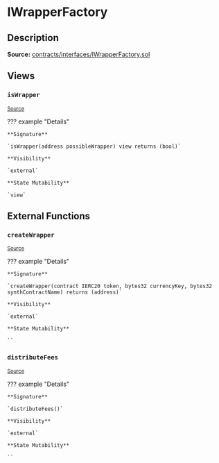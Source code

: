 # IWrapperFactory

## Description

**Source:** [contracts/interfaces/IWrapperFactory.sol](https://github.com/Synthetixio/synthetix/tree/v2.84.1-alpha/contracts/interfaces/IWrapperFactory.sol)

## Views

### `isWrapper`

<sub>[Source](https://github.com/Synthetixio/synthetix/tree/v2.84.1-alpha/contracts/interfaces/IWrapperFactory.sol#L7)</sub>

??? example "Details"

    **Signature**

    `isWrapper(address possibleWrapper) view returns (bool)`

    **Visibility**

    `external`

    **State Mutability**

    `view`

## External Functions

### `createWrapper`

<sub>[Source](https://github.com/Synthetixio/synthetix/tree/v2.84.1-alpha/contracts/interfaces/IWrapperFactory.sol#L9)</sub>

??? example "Details"

    **Signature**

    `createWrapper(contract IERC20 token, bytes32 currencyKey, bytes32 synthContractName) returns (address)`

    **Visibility**

    `external`

    **State Mutability**

    ``

### `distributeFees`

<sub>[Source](https://github.com/Synthetixio/synthetix/tree/v2.84.1-alpha/contracts/interfaces/IWrapperFactory.sol#L15)</sub>

??? example "Details"

    **Signature**

    `distributeFees()`

    **Visibility**

    `external`

    **State Mutability**

    ``
